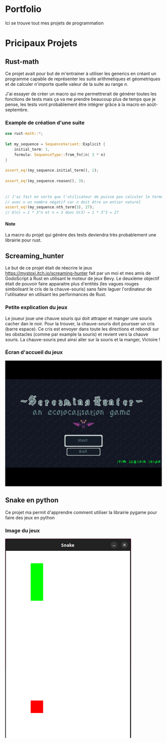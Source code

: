 # Portfolio

Ici se trouve tout mes projets de programmation 

# Pricipaux Projets

## Rust-math

Ce projet avait pour but de m'entrainer à utiliser les generics en créant un programme capable de représenter les suite arithmetiques et géometriques et de calculer n'importe quelle valeur de la suite au range $n$.

J'ai essayer de créer un macro qui me permettrerait de générer toutes les fonctions de tests mais ça va me prendre beaucoup plus de temps que je pense, les tests vont probablement être intégrer grâce à la macro en août-septembre.

### Example de création d'une suite

```rs
use rust-math::*;

let my_sequence = SequenceVariant::Explicit {
    initial_term: 1,
    formula: SequenceType::from_fn(|n| 3 * n)
}

assert_eq!(my_sequence.initial_term(), 1);

assert_eq!(my_sequence.reason(), 3);


// J'ai fait en sorte que l'utilisateur de puisse pas calculer le terme n 
// avec n un nombre négatif car n doit être un entier naturel
assert_eq!(my_sequence.nth_term(3), 27);
// U(n) = 1 * 3^n et n = 3 donc U(3) = 1 * 3^3 = 27
```

#### Note

La macro du projet qui génère des tests deviendra très probablement une librairie pour rust.

## Screaming_hunter

Le but de ce projet était de réecrire le jeux https://mystoxi.itch.io/screaming-hunter fait par un moi et mes amis de GodoScript à Rust en utilisant le moteur de jeux Bevy. Le deuxième objectif était de pouvoir faire apparaitre plus d'entités (les vagues rouges simbolisant le cris de la chauve-souris) sans faire laguer l'ordinateur de l'utilisateur en utilisant les performances de Rust.

### Petite explication du jeux

Le joueur joue une chauve souris qui doit attraper et manger une souris cacher dan le noir. Pour la trouver, la chauve-souris doit poursser un cris (barre espace). Ce cris est envoyer dans toute les directions et rebondi sur les obstacles (comme par example la souris) et revient vers la chauve souris. La chauve-souris peut ainsi aller sur la souris et la manger, Victoire !

### Écran d'accueil du jeux

![Capture d'écran du jeux Screaming Hunter](capture-decran-screaming-hunter.png)

## Snake en python

Ce projet ma permit d'apprendre comment utiliser la librairie pygame pour faire des jeux en python

### Image du jeux

![Capture d'écran du jeux snake écrit en python](Snake-python-gameplay.png)